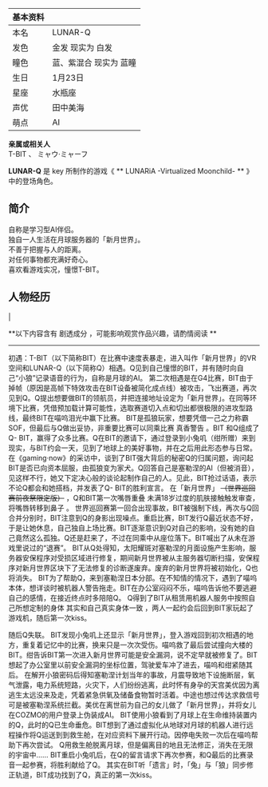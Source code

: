 |  **基本资料**  ||
|---|---|
|本名  |  LUNAR-Q   |
|发色  |  金发  现实为  白发   |
|瞳色  |  蓝、紫混合  现实为  蓝瞳   |
|生日  |  1月23日   |
|星座  |  水瓶座   |
|声优  |  田中美海   |
|萌点  |  AI   |
**亲属或相关人**  
T-BIT  、  ミャウ·ミャーフ  
  
**LUNAR-Q** 是  key  所制作的游戏《 ** LUNARiA -Virtualized Moonchild-  ** 》中的登场角色。

##  简介

自称是学习型AI伴侣。  
独自一人生活在月球服务器的「新月世界」。  
不善于把握与人的距离。  
对任何事物都充满好奇心。  
喜欢看游戏实况，憧憬T-BIT。

##  人物经历

|

**以下内容含有 剧透成分  ，可能影响观赏作品兴趣，请酌情阅读 **  
  
---  
  
初遇：T-BIT（以下简称BIT）在比赛中速度表暴走，进入叫作「新月世界」的VR空间和LUNAR-Q（以下简称Q）相遇。Q见到自己憧憬的BIT，并有随时向自己“小狼”记录语音的行为，自称是月球的AI。
第二次相遇是在G4比赛，BIT由于掉帧（原因是高帧下特效攻击在BIT设备被简化成点线）被攻击，飞出赛道，再次见到Q。Q提出想要做BIT的领航员，并把连接地址设定为「新月世界」。在同等环境下比赛，凭借预加载计算可能性，选取赛道切入点和切出都很极限的进攻型路线，最终BIT在喵呜泪光中赢下比赛。
BIT是孤狼玩家，想要凭借一己之力称霸SOF，但最后与Q做出妥协，非重要比赛可以同乘比赛  真香警告  。BIT 和Q组成了Q-
BIT，赢得了众多比赛。Q在BIT的邀请下，通过登录到小兔叽（绀所赠）来到现实，与BIT约会一天，见到了地球上的美好事物，并在之后用此形态参与日常。
在《gaming·now》的采访中，谈到了BIT强大背后的秘密Q的归属问题，询问起BIT是否已向资本屈服，由孤狼变为家犬。Q回答自己是塞勒涅的AI（但被消音），见这样不行，她又下定决心般的谈论起制作自己的人。见此，BIT抢过话语，表示不论Q都会和她搭档，并发表了Q-
BIT的胜利宣言。  在「新月世界」 ~~（世界巡回赛前夜祭限定版）~~ ，Q和BIT第一次嘴唇重叠  未满18岁过度的肌肤接触触发审查，将嘴唇转移到鼻子
。
世界巡回赛第一回合出现事故，BIT被强制下线，再次与Q回合并分别时，BIT注意到Q的身影出现噪点。重启比赛，BIT发行Q最近状态不好，于是让她休息，自己独自上场比赛。BIT逐渐意识到Q对自己的影响，没有她的自己竟然这么孤独。Q还是赶来了，不过在同乘中从座位落下。BIT喊出了从未在游戏里说过的“退赛”。
BIT从Q处得知，太阳耀斑对塞勒涅的月面设施产生影响，服务器安保程序对受损区域进行修复，期间新月世界被从主服务器切断扫描，安保程序对新月世界区块下了无法修复的诊断遂废弃。废弃的新月世界将被初始化，Q也将消失。
BIT为了帮助Q，来到塞勒涅日本分部。在不知情的情况下，遇到了喵呜本体，想详谈时被机器人警告拖走。BIT在办公室闷闷不乐，喵呜告诉他不要逃避自己的感情，在接近终点时多陪陪Q。
Q得到了BIT从租赁用机器人服务中按照自己所想定制的身体  其实和自己真实身体一致  ，两人一起约会后回到BIT家玩起了游戏机，随后第一次kiss。
</br>

随后Q失联。
BIT发现小兔叽上还显示「新月世界」，登入游戏回到初次相遇的地方，重复着记忆中的比赛，换来只是一次次受伤。喵呜救了最后尝试撞向大楼的BIT。绀告诉BIT第一次进入新月世界可能是安全漏洞，说不定早就被修复了。BIT想起了办公室里以前安全漏洞的坐标位置，驾驶爱车冲了进去，喵呜和绀紧随其后。
在解开小狼密码后得知塞勒涅计划当年的事故，月震导致地下设施断层，氧气泄露，电力系统短路，火灾下，人们纷纷逃离，此时怀有身孕的天宫美优因为离逃生太远没来及走，凭着紧急供氧及储备食物暂时活着。中途也想过传达求救信号可是被塞勒涅系统拦截。美优在离世前为自己的女儿做了「新月世界」，并将女儿在COZMO的用户登录上伪装成AI。
BIT使用小狼看到了月球上在生命维持装置内的Q，此时的Q已生命垂危。BIT想到了通过虚拟化从地球对月球的机器人进行远程操作将Q运送到到救生舱，在对应资料下展开行动。因停电失败一次后在喵呜帮助下再次尝试。
Q用救生舱脱离月球，但是偏离目的地且无法修正，消失在无限的宇宙中……
BIT重启小兔叽后，在Q的留言请求下再次参赛，和Q最后的比赛录音一起参赛，将胜利献给了Q。
其实在BIT听「遗言」时，「兔」与「狼」同步修正轨道，BIT成功找到了Q，真正的第一次kiss。  </br>  
  
  